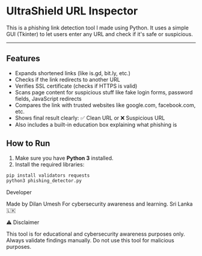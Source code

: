 # UltraShield URL Inspector

This is a phishing link detection tool I made using Python. It uses a simple GUI (Tkinter) to let users enter any URL and check if it's safe or suspicious.

---

## Features

- Expands shortened links (like is.gd, bit.ly, etc.)
- Checks if the link redirects to another URL
- Verifies SSL certificate (checks if HTTPS is valid)
- Scans page content for suspicious stuff like fake login forms, password fields, JavaScript redirects
- Compares the link with trusted websites like google.com, facebook.com, etc.
- Shows final result clearly: ✅ Clean URL or ❌ Suspicious URL
- Also includes a built-in education box explaining what phishing is


## How to Run



1. Make sure you have **Python 3** installed.
2. Install the required libraries:


```bash
pip install validators requests
python3 phishing_detector.py
```

Developer

Made by Dilan Umesh
For cybersecurity awareness and learning.
Sri Lanka 🇱🇰



⚠️ Disclaimer

This tool is for educational and cybersecurity awareness purposes only. Always validate findings manually. Do not use this tool for malicious purposes.
